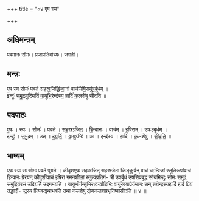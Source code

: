 +++
title = "०४ एष स्य"

+++
## अधिमन्त्रम्
पवमानः सोमः। प्रजापतिर्वाच्यः। जगती।

## मन्त्रः
ए॒ष स्य सोमः॑ पवते सहस्र॒जिद्धि॑न्वा॒नो वाच॑मिषि॒रामु॑ष॒र्बुध॑म् ।  
इन्दुः॑ समु॒द्रमुदि॑यर्ति वा॒युभि॒रेन्द्र॑स्य॒ हार्दि॑ क॒लशे॑षु सीदति ॥

## पदपाठः
ए॒षः । स्यः । सोमः॑ । प॒व॒ते॒ । स॒ह॒स्र॒ऽजित् । हि॒न्वा॒नः । वाच॑म् । इ॒षि॒राम् । उ॒षः॒ऽबुध॑म् ।  
इन्दुः॑ । स॒मु॒द्रम् । उत् । इ॒य॒र्ति॒ । वा॒युऽभिः॑ । आ । इन्द्र॑स्य । हार्दि॑ । क॒लशे॑षु । सी॒द॒ति॒ ॥

## भाष्यम्
एषः स्यः सः सोमः पवते पूयते । कीदृशएषः सहस्रजित् सहस्रजेता किङ्कुर्वन् वाचं ऋत्विजां स्तुतिरूपांवाचं हिन्वानः प्रेरयन् कीदृशींवाचं इषिरां गमनशीलां स्तुत्यंप्रतिगं- त्रीं उषर्बुधं उषसिप्रबुद्धं सोयमिन्दुः सोमः समुद्रं समुद्रियंरसं उदियर्ति उद्गमयति । वायुभीर्गन्तृभिरध्वर्य्वादिभिः वायुरेववाप्रेर्यमाणः सन् तथेन्द्रस्यहार्दि हार्दं प्रियं तद्धार्दी- न्द्रस्य प्रियवद्यथाभवति तथा कलशेषु द्रोणकलशप्रभृतिष्वासीदति ॥ ४ ॥